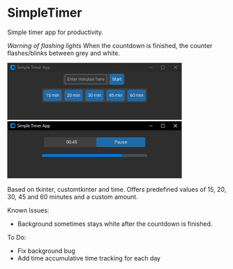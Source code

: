 # SimpleTimer
Simple timer app for productivity.

*Warning of flashing lights*
When the countdown is finished, the counter flashes/blinks between grey and white. 

<img src="./docs/timer.png" alt="Timer GUI" width="400">
<img src="./docs/counting.png" alt="Timer GUI" width="400">

Based on tkinter, customtkinter and time.
Offers predefined values of 15, 20, 30, 45 and 60 minutes and a custom amount.

Known Issues:
 - Background sometimes stays white after the countdown is finished.
   
To Do:
  - Fix background bug
  - Add time accumulative time tracking for each day
